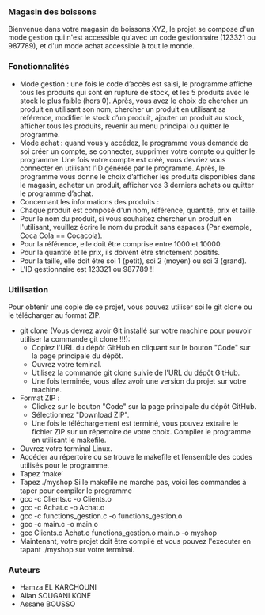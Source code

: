 ### Magasin des boissons
Bienvenue dans votre magasin de boissons XYZ, le projet se compose d'un mode gestion qui n'est accessible qu'avec un code gestionnaire (123321 ou 987789), et d'un mode achat accessible à tout le monde.
### Fonctionnalités 
-	Mode gestion : une fois le code d’accès est saisi, le programme affiche tous les produits qui sont en rupture de stock, et les 5 produits avec le stock le plus faible (hors 0). Après, vous avez le choix de chercher un produit en utilisant son nom, chercher un produit en utilisant sa référence, modifier le stock d’un produit, ajouter un produit au stock, afficher tous les produits, revenir au menu principal ou quitter le programme. 
-	Mode achat : quand vous y accédez, le programme vous demande de soi créer un compte, se connecter, supprimer votre compte ou quitter le programme. Une fois votre compte est créé, vous devriez vous connecter en utilisant l’ID générée par le programme. Après, le programme vous donne le choix d’afficher les produits disponibles dans le magasin, acheter un produit, afficher vos 3 derniers achats ou quitter le programme d’achat.
-   Concernant les informations des produits :
   -    Chaque produit est composé d'un nom, référence, quantité, prix et taille.
   -    Pour le nom du produit, si vous souhaitez chercher un produit en l'utilisant, veuillez écrire   le nom du produit sans espaces (Par exemple, Coca Cola == Cocacola).
   -    Pour la référence, elle doit être comprise entre 1000 et 10000.
   -    Pour la quantité et le prix, ils doivent être strictement positifs.
   -    Pour la taille, elle doit être soi 1 (petit), soi 2 (moyen) ou soi 3 (grand).
-   L'ID gestionnaire est 123321 ou 987789 !!
### Utilisation
Pour obtenir une copie de ce projet, vous pouvez utiliser soi le git clone ou le télécharger au format ZIP.
-  git clone (Vous devrez avoir Git installé sur votre machine pour pouvoir utiliser la commande git clone !!!):
   -  Copiez l'URL du dépôt GitHub en cliquant sur le bouton "Code" sur la page principale du dépôt.
   -  Ouvrez votre teminal.
   -  Utilisez la commande git clone suivie de l'URL du dépôt GitHub.
   -  Une fois terminée, vous allez avoir une version du projet sur votre machine.
-  Format ZIP :
   -  Clickez sur le bouton "Code" sur la page principale du dépôt GitHub.
   -  Sélectionnez "Download ZIP".
   -  Une fois le téléchargement est terminé, vous pouvez extraire le fichier ZIP sur un répertoire de votre choix.
Compiler le programme en utilisant le makefile.
-	Ouvrez votre terminal Linux.
-	Accéder au répertoire ou se trouve le makefile et l’ensemble des codes utilisés pour le programme.
-	 Tapez  ‘make’
-	Tapez  ./myshop 
Si le makefile ne marche pas, voici les commandes à taper pour compiler le programme
-  gcc -c Clients.c -o Clients.o
-  gcc -c Achat.c -o Achat.o
-  gcc -c functions_gestion.c -o functions_gestion.o
-  gcc -c main.c -o main.o
-  gcc Clients.o Achat.o functions_gestion.o main.o -o myshop
-  Maintenant, votre projet doit être compilé et vous pouvez l'executer en tapant ./myshop sur votre terminal.
### Auteurs
-	Hamza EL KARCHOUNI
-	Allan SOUGANI KONE
-	Assane BOUSSO